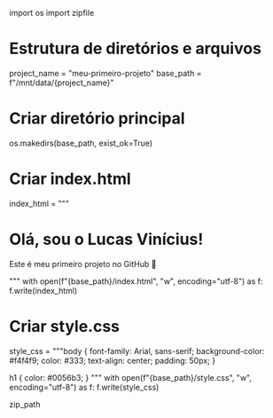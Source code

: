import os
import zipfile

# Estrutura de diretórios e arquivos
project_name = "meu-primeiro-projeto"
base_path = f"/mnt/data/{project_name}"

# Criar diretório principal
os.makedirs(base_path, exist_ok=True)

# Criar index.html
index_html = """<!DOCTYPE html>
<html lang="pt-BR">
<head>
    <meta charset="UTF-8">
    <title>Meu Primeiro Projeto</title>
    <link rel="stylesheet" href="style.css">
</head>
<body>
    <h1>Olá, sou o Lucas Vinícius!</h1>
    <p>Este é meu primeiro projeto no GitHub 🚀</p>
</body>
</html>
"""
with open(f"{base_path}/index.html", "w", encoding="utf-8") as f:
    f.write(index_html)

# Criar style.css
style_css = """body {
    font-family: Arial, sans-serif;
    background-color: #f4f4f9;
    color: #333;
    text-align: center;
    padding: 50px;
}

h1 {
    color: #0056b3;
}
"""
with open(f"{base_path}/style.css", "w", encoding="utf-8") as f:
    f.write(style_css)

zip_path
